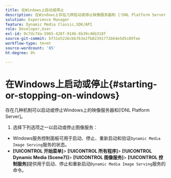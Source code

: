```yaml
---
title: 在Windows上启动或停止
description: 在Windows上存在几种启动或停止映像服务器和 [!DNL Platform Server] 的机制
solution: Experience Manager
feature: Dynamic Media Classic,SDK/API
role: Developer,User
exl-id: 9c7dc74a-5965-428f-9146-6b39c46b318f
source-git-commit: bf31e5226cbb763e2fb82391772b64e5d5c89fae
workflow-type: tm+mt
source-wordcount: '85'
ht-degree: 0%

---
```


# 在Windows上启动或停止{#starting-or-stopping-on-windows}

存在几种机制可以启动或停止Windows上的映像服务器和[!DNL Platform Server]。

1. 选择下列选项之一以启动或停止图像服务：

* Windows服务控制面板可用于启动、停止、重新启动和验证`Dynamic Media Image Serving`服务的状态。
* **[!UICONTROL 开始菜单]**> **[!UICONTROL 所有程序]**> **[!UICONTROL Dynamic Media (Scene7)]**> **[!UICONTROL 图像服务]**> **[!UICONTROL 控制服务]**&#x200B;提供用于启动、停止和重新启动`Dynamic Media Image Serving`服务的命令。
